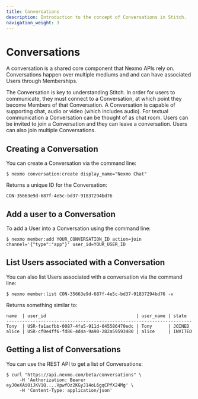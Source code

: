 ```yaml
---
title: Conversations
description: Introduction to the concept of Conversations in Stitch.
navigation_weight: 3
---
```


# Conversations

A conversation is a shared core component that Nexmo APIs rely on. Conversations happen over multiple mediums and and can have associated Users through Memberships.

The Conversation is key to understanding Stitch. In order for users to communicate, they must connect to a Conversation, at which point they become Members of that Conversation. A Conversation is capable of supporting chat, audio or video (which includes audio). For textual communication a Conversation can be thought of as chat room. Users can be invited to join a Conversation and they can leave a conversation. Users can also join multiple Conversations. 

## Creating a Conversation

You can create a Conversation via the command line:

``` shell
$ nexmo conversation:create display_name="Nexmo Chat"
```

Returns a unique ID for the Conversation:

```
CON-35663e9d-687f-4e5c-bd37-91837294bd76
```

## Add a user to a Conversation

To add a User into a Conversation using the command line:

``` shell
$ nexmo member:add YOUR_CONVERSATION_ID action=join channel='{"type":"app"}' user_id=YOUR_USER_ID
```

## List Users associated with a Conversation

You can also list Users associated with a conversation via the command line:

``` shell
$ nexmo member:list CON-35663e9d-687f-4e5c-bd37-91837294bd76 -v
```

Returns something similar to:

``` shell
name  | user_id                                  | user_name | state  
----------------------------------------------------------------------
Tony  | USR-fa1acfbb-0087-4fa5-911d-045586470edc | Tony      | JOINED
alice | USR-cf0e4ff6-fd86-4d4a-9a90-282a59593480 | alice     | INVITED
```

## Getting a list of Conversations

You can use the REST API to get a list of Conversations:

``` shell
$ curl "https://api.nexmo.com/beta/conversations" \
     -H 'Authorization: Bearer eyJ0eXAiOiJKV1Q....VpwfOz2KGyJ14oL6gqCPfX24Mg' \
     -H 'Content-Type: application/json'
```
